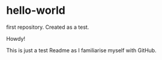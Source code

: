 # hello-world
first repository.  Created as a test.

Howdy!

This is just a test Readme as I familiarise myself with GitHub.
